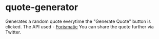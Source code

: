 # quote-generator
Generates a random quote everytime the "Generate Quote" button is clicked. The API used - <a href = "https://forismatic.com/en/api/">Forismatic</a>
You can share the quote further via Twitter.

